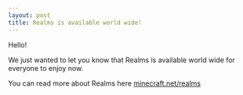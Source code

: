 ```yaml
---
layout: post
title: Realms is available world wide!
---
```

Hello!

We just wanted to let you know that Realms is available world wide for everyone to enjoy now.

You can read more about Realms here [minecraft.net/realms](https://minecraft.net/realms)
